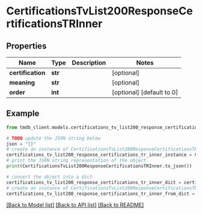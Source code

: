 # CertificationsTvList200ResponseCertificationsTRInner


## Properties

Name | Type | Description | Notes
------------ | ------------- | ------------- | -------------
**certification** | **str** |  | [optional] 
**meaning** | **str** |  | [optional] 
**order** | **int** |  | [optional] [default to 0]

## Example

```python
from tmdb_client.models.certifications_tv_list200_response_certifications_tr_inner import CertificationsTvList200ResponseCertificationsTRInner

# TODO update the JSON string below
json = "{}"
# create an instance of CertificationsTvList200ResponseCertificationsTRInner from a JSON string
certifications_tv_list200_response_certifications_tr_inner_instance = CertificationsTvList200ResponseCertificationsTRInner.from_json(json)
# print the JSON string representation of the object
print(CertificationsTvList200ResponseCertificationsTRInner.to_json())

# convert the object into a dict
certifications_tv_list200_response_certifications_tr_inner_dict = certifications_tv_list200_response_certifications_tr_inner_instance.to_dict()
# create an instance of CertificationsTvList200ResponseCertificationsTRInner from a dict
certifications_tv_list200_response_certifications_tr_inner_from_dict = CertificationsTvList200ResponseCertificationsTRInner.from_dict(certifications_tv_list200_response_certifications_tr_inner_dict)
```
[[Back to Model list]](../README.md#documentation-for-models) [[Back to API list]](../README.md#documentation-for-api-endpoints) [[Back to README]](../README.md)



